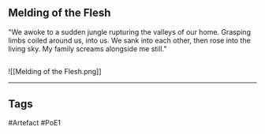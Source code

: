 ## Melding of the Flesh
"We awoke to a sudden jungle rupturing the valleys of our home.
Grasping limbs coiled around us, into us. We sank into each other,
then rose into the living sky. My family screams alongside me still."
##
![[Melding of the Flesh.png]]

---
## Tags
#Artefact
#PoE1